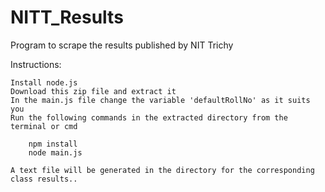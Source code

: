 NITT_Results
============

Program to scrape the results published by NIT Trichy

Instructions:

    Install node.js
    Download this zip file and extract it
    In the main.js file change the variable 'defaultRollNo' as it suits you
    Run the following commands in the extracted directory from the terminal or cmd
      
        npm install
        node main.js
        
    A text file will be generated in the directory for the corresponding class results..
